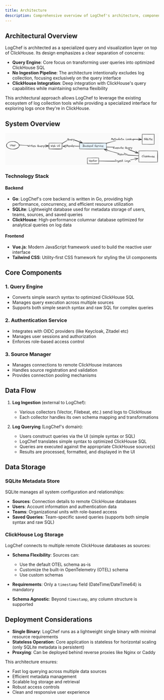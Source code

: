 ```yaml
---
title: Architecture
description: Comprehensive overview of LogChef's architecture, components, and data flow
---
```


## Architectural Overview

LogChef is architected as a specialized query and visualization layer on top of ClickHouse. Its design emphasizes a clear separation of concerns:

- **Query Engine**: Core focus on transforming user queries into optimized ClickHouse SQL
- **No Ingestion Pipeline**: The architecture intentionally excludes log collection, focusing exclusively on the query interface
- **ClickHouse Integration**: Deep integration with ClickHouse's query capabilities while maintaining schema flexibility

This architectural approach allows LogChef to leverage the existing ecosystem of log collection tools while providing a specialized interface for exploring logs once they're in ClickHouse.

## System Overview

![LogChef Architecture Diagram](./logchef-architecture.png)

### Technology Stack

#### Backend

- **Go**: LogChef's core backend is written in Go, providing high performance, concurrency, and efficient resource utilization
- **SQLite**: Lightweight database used for metadata storage of users, teams, sources, and saved queries
- **ClickHouse**: High-performance columnar database optimized for analytical queries on log data

#### Frontend

- **Vue.js**: Modern JavaScript framework used to build the reactive user interface
- **Tailwind CSS**: Utility-first CSS framework for styling the UI components

## Core Components

### 1. Query Engine

- Converts simple search syntax to optimized ClickHouse SQL
- Manages query execution across multiple sources
- Supports both simple search syntax and raw SQL for complex queries

### 2. Authentication Service

- Integrates with OIDC providers (like Keycloak, Zitadel etc)
- Manages user sessions and authorization
- Enforces role-based access control

### 3. Source Manager

- Manages connections to remote ClickHouse instances
- Handles source registration and validation
- Provides connection pooling mechanisms

## Data Flow

1. **Log Ingestion** (external to LogChef):
   - Various collectors (Vector, Filebeat, etc.) send logs to ClickHouse
   - Each collector handles its own schema mapping and transformations

2. **Log Querying** (LogChef's domain):
   - Users construct queries via the UI (simple syntax or SQL)
   - LogChef translates simple syntax to optimized ClickHouse SQL
   - Queries are executed against the appropriate ClickHouse source(s)
   - Results are processed, formatted, and displayed in the UI

## Data Storage

### SQLite Metadata Store

SQLite manages all system configuration and relationships:

- **Sources**: Connection details to remote ClickHouse databases
- **Users**: Account information and authentication data
- **Teams**: Organizational units with role-based access
- **Saved Queries**: Team-specific saved queries (supports both simple syntax and raw SQL)

### ClickHouse Log Storage

LogChef connects to multiple remote ClickHouse databases as sources:

- **Schema Flexibility**: Sources can:
  - Use the default OTEL schema as-is
  - Customize the built-in OpenTelemetry (OTEL) schema
  - Use custom schemas

- **Requirements**: Only a `timestamp` field (DateTime/DateTime64) is mandatory

- **Schema Agnostic**: Beyond `timestamp`, any column structure is supported

## Deployment Considerations

- **Single Binary**: LogChef runs as a lightweight single binary with minimal resource requirements
- **Stateless Operation**: Core application is stateless for horizontal scaling (only SQLite metadata is persistent)
- **Proxying**: Can be deployed behind reverse proxies like Nginx or Caddy

This architecture ensures:

- Fast log querying across multiple data sources
- Efficient metadata management
- Scalable log storage and retrieval
- Robust access controls
- Clean and responsive user experience
